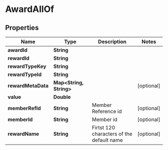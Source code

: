 

# AwardAllOf


## Properties

Name | Type | Description | Notes
------------ | ------------- | ------------- | -------------
**awardId** | **String** |  | 
**rewardId** | **String** |  | 
**rewardTypeKey** | **String** |  | 
**rewardTypeId** | **String** |  | 
**rewardMetaData** | **Map&lt;String, String&gt;** |  |  [optional]
**value** | **Double** |  | 
**memberRefId** | **String** | Member Reference id |  [optional]
**memberId** | **String** | Member id |  [optional]
**rewardName** | **String** | Firtst 120 characters of the default name |  [optional]




